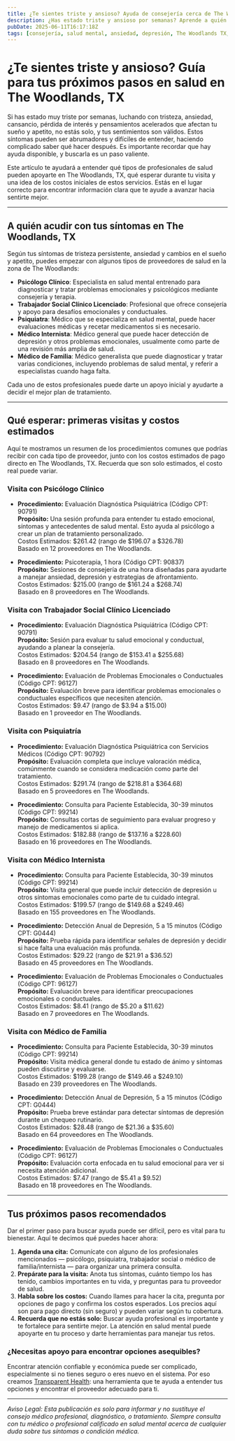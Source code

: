 ```yaml
---
title: ¿Te sientes triste y ansioso? Ayuda de consejería cerca de The Woodlands, TX  
description: ¿Has estado triste y ansioso por semanas? Aprende a quién acudir para consejería en The Woodlands, TX, y cuáles podrían ser los costos iniciales.  
pubDate: 2025-06-11T16:17:18Z  
tags: [consejería, salud mental, ansiedad, depresión, The Woodlands TX, terapia, transparencia de costos]  
---
```


# ¿Te sientes triste y ansioso? Guía para tus próximos pasos en salud en The Woodlands, TX  

Si has estado muy triste por semanas, luchando con tristeza, ansiedad, cansancio, pérdida de interés y pensamientos acelerados que afectan tu sueño y apetito, no estás solo, y tus sentimientos son válidos. Estos síntomas pueden ser abrumadores y difíciles de entender, haciendo complicado saber qué hacer después. Es importante recordar que hay ayuda disponible, y buscarla es un paso valiente.  

Este artículo te ayudará a entender qué tipos de profesionales de salud pueden apoyarte en The Woodlands, TX, qué esperar durante tu visita y una idea de los costos iniciales de estos servicios. Estás en el lugar correcto para encontrar información clara que te ayude a avanzar hacia sentirte mejor.

---

## A quién acudir con tus síntomas en The Woodlands, TX  

Según tus síntomas de tristeza persistente, ansiedad y cambios en el sueño y apetito, puedes empezar con algunos tipos de proveedores de salud en la zona de The Woodlands:

- **Psicólogo Clínico**: Especialista en salud mental entrenado para diagnosticar y tratar problemas emocionales y psicológicos mediante consejería y terapia.  
- **Trabajador Social Clínico Licenciado**: Profesional que ofrece consejería y apoyo para desafíos emocionales y conductuales.  
- **Psiquiatra**: Médico que se especializa en salud mental, puede hacer evaluaciones médicas y recetar medicamentos si es necesario.  
- **Médico Internista**: Médico general que puede hacer detección de depresión y otros problemas emocionales, usualmente como parte de una revisión más amplia de salud.  
- **Médico de Familia**: Médico generalista que puede diagnosticar y tratar varias condiciones, incluyendo problemas de salud mental, y referir a especialistas cuando haga falta.

Cada uno de estos profesionales puede darte un apoyo inicial y ayudarte a decidir el mejor plan de tratamiento.

---

## Qué esperar: primeras visitas y costos estimados  

Aquí te mostramos un resumen de los procedimientos comunes que podrías recibir con cada tipo de proveedor, junto con los costos estimados de pago directo en The Woodlands, TX. Recuerda que son solo estimados, el costo real puede variar.

### Visita con Psicólogo Clínico  

- **Procedimiento:** Evaluación Diagnóstica Psiquiátrica (Código CPT: 90791)  
  **Propósito:** Una sesión profunda para entender tu estado emocional, síntomas y antecedentes de salud mental. Esto ayuda al psicólogo a crear un plan de tratamiento personalizado.  
  Costos Estimados: $261.42 (rango de $196.07 a $326.78)  
  Basado en 12 proveedores en The Woodlands.  

- **Procedimiento:** Psicoterapia, 1 hora (Código CPT: 90837)  
  **Propósito:** Sesiones de consejería de una hora diseñadas para ayudarte a manejar ansiedad, depresión y estrategias de afrontamiento.  
  Costos Estimados: $215.00 (rango de $161.24 a $268.74)  
  Basado en 8 proveedores en The Woodlands.  

### Visita con Trabajador Social Clínico Licenciado  

- **Procedimiento:** Evaluación Diagnóstica Psiquiátrica (Código CPT: 90791)  
  **Propósito:** Sesión para evaluar tu salud emocional y conductual, ayudando a planear la consejería.  
  Costos Estimados: $204.54 (rango de $153.41 a $255.68)  
  Basado en 8 proveedores en The Woodlands.  

- **Procedimiento:** Evaluación de Problemas Emocionales o Conductuales (Código CPT: 96127)  
  **Propósito:** Evaluación breve para identificar problemas emocionales o conductuales específicos que necesiten atención.  
  Costos Estimados: $9.47 (rango de $3.94 a $15.00)  
  Basado en 1 proveedor en The Woodlands.  

### Visita con Psiquiatría  

- **Procedimiento:** Evaluación Diagnóstica Psiquiátrica con Servicios Médicos (Código CPT: 90792)  
  **Propósito:** Evaluación completa que incluye valoración médica, comúnmente cuando se considera medicación como parte del tratamiento.  
  Costos Estimados: $291.74 (rango de $218.81 a $364.68)  
  Basado en 5 proveedores en The Woodlands.  

- **Procedimiento:** Consulta para Paciente Establecida, 30-39 minutos (Código CPT: 99214)  
  **Propósito:** Consultas cortas de seguimiento para evaluar progreso y manejo de medicamentos si aplica.  
  Costos Estimados: $182.88 (rango de $137.16 a $228.60)  
  Basado en 16 proveedores en The Woodlands.  

### Visita con Médico Internista  

- **Procedimiento:** Consulta para Paciente Establecida, 30-39 minutos (Código CPT: 99214)  
  **Propósito:** Visita general que puede incluir detección de depresión u otros síntomas emocionales como parte de tu cuidado integral.  
  Costos Estimados: $199.57 (rango de $149.68 a $249.46)  
  Basado en 155 proveedores en The Woodlands.  

- **Procedimiento:** Detección Anual de Depresión, 5 a 15 minutos (Código CPT: G0444)  
  **Propósito:** Prueba rápida para identificar señales de depresión y decidir si hace falta una evaluación más profunda.  
  Costos Estimados: $29.22 (rango de $21.91 a $36.52)  
  Basado en 45 proveedores en The Woodlands.  

- **Procedimiento:** Evaluación de Problemas Emocionales o Conductuales (Código CPT: 96127)  
  **Propósito:** Evaluación breve para identificar preocupaciones emocionales o conductuales.  
  Costos Estimados: $8.41 (rango de $5.20 a $11.62)  
  Basado en 7 proveedores en The Woodlands.  

### Visita con Médico de Familia  

- **Procedimiento:** Consulta para Paciente Establecida, 30-39 minutos (Código CPT: 99214)  
  **Propósito:** Visita médica general donde tu estado de ánimo y síntomas pueden discutirse y evaluarse.  
  Costos Estimados: $199.28 (rango de $149.46 a $249.10)  
  Basado en 239 proveedores en The Woodlands.  

- **Procedimiento:** Detección Anual de Depresión, 5 a 15 minutos (Código CPT: G0444)  
  **Propósito:** Prueba breve estándar para detectar síntomas de depresión durante un chequeo rutinario.  
  Costos Estimados: $28.48 (rango de $21.36 a $35.60)  
  Basado en 64 proveedores en The Woodlands.  

- **Procedimiento:** Evaluación de Problemas Emocionales o Conductuales (Código CPT: 96127)  
  **Propósito:** Evaluación corta enfocada en tu salud emocional para ver si necesita atención adicional.  
  Costos Estimados: $7.47 (rango de $5.41 a $9.52)  
  Basado en 18 proveedores en The Woodlands.  

---

## Tus próximos pasos recomendados  

Dar el primer paso para buscar ayuda puede ser difícil, pero es vital para tu bienestar. Aquí te decimos qué puedes hacer ahora:  

1. **Agenda una cita:** Comunícate con alguno de los profesionales mencionados — psicólogo, psiquiatra, trabajador social o médico de familia/internista — para organizar una primera consulta.  
2. **Prepárate para la visita:** Anota tus síntomas, cuánto tiempo los has tenido, cambios importantes en tu vida, y preguntas para tu proveedor de salud.  
3. **Habla sobre los costos:** Cuando llames para hacer la cita, pregunta por opciones de pago y confirma los costos esperados. Los precios aquí son para pago directo (sin seguro) y pueden variar según tu cobertura.  
4. **Recuerda que no estás solo:** Buscar ayuda profesional es importante y te fortalece para sentirte mejor. La atención en salud mental puede apoyarte en tu proceso y darte herramientas para manejar tus retos.  

### ¿Necesitas apoyo para encontrar opciones asequibles?

Encontrar atención confiable y económica puede ser complicado, especialmente si no tienes seguro o eres nuevo en el sistema. Por eso creamos [Transparent Health](https://transparenthealth.ai): una herramienta que te ayuda a entender tus opciones y encontrar el proveedor adecuado para ti.  

---

*Aviso Legal: Esta publicación es solo para informar y no sustituye el consejo médico profesional, diagnóstico, o tratamiento. Siempre consulta con tu médico o profesional calificado en salud mental acerca de cualquier duda sobre tus síntomas o condición médica.*